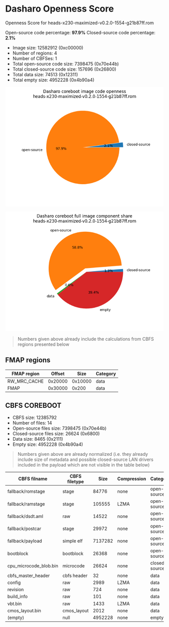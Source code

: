 # Dasharo Openness Score

Openness Score for heads-x230-maximized-v0.2.0-1554-g21b87ff.rom

Open-source code percentage: **97.9%**
Closed-source code percentage: **2.1%**

* Image size: 12582912 (0xc00000)
* Number of regions: 4
* Number of CBFSes: 1
* Total open-source code size: 7398475 (0x70e44b)
* Total closed-source code size: 157696 (0x26800)
* Total data size: 74513 (0x12311)
* Total empty size: 4952228 (0x4b90a4)

![](heads-x230-maximized-v0.2.0-1554-g21b87ff.rom_openness_chart.png)

![](heads-x230-maximized-v0.2.0-1554-g21b87ff.rom_openness_chart_full_image.png)

> Numbers given above already include the calculations from CBFS regions
> presented below

## FMAP regions

| FMAP region | Offset | Size | Category |
| ----------- | ------ | ---- | -------- |
| RW_MRC_CACHE | 0x20000 | 0x10000 | data |
| FMAP | 0x30000 | 0x200 | data |

## CBFS COREBOOT

* CBFS size: 12385792
* Number of files: 14
* Open-source files size: 7398475 (0x70e44b)
* Closed-source files size: 26624 (0x6800)
* Data size: 8465 (0x2111)
* Empty size: 4952228 (0x4b90a4)

> Numbers given above are already normalized (i.e. they already include size
> of metadata and possible closed-source LAN drivers included in the payload
 > which are not visible in the table below)

| CBFS filname | CBFS filetype | Size | Compression | Category |
| ------------ | ------------- | ---- | ----------- | -------- |
| fallback/romstage | stage | 84776 | none | open-source |
| fallback/ramstage | stage | 105555 | LZMA | open-source |
| fallback/dsdt.aml | raw | 14522 | none | open-source |
| fallback/postcar | stage | 29972 | none | open-source |
| fallback/payload | simple elf | 7137282 | none | open-source |
| bootblock | bootblock | 26368 | none | open-source |
| cpu_microcode_blob.bin | microcode | 26624 | none | closed-source |
| cbfs_master_header | cbfs header | 32 | none | data |
| config | raw | 2989 | LZMA | data |
| revision | raw | 724 | none | data |
| build_info | raw | 101 | none | data |
| vbt.bin | raw | 1433 | LZMA | data |
| cmos_layout.bin | cmos_layout | 2012 | none | data |
| (empty) | null | 4952228 | none | empty |
